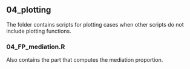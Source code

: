 ## 04_plotting
The folder contains scripts for plotting cases when other scripts do not include plotting functions.

### 04_FP_mediation.R
Also contains the part that computes the mediation proportion.